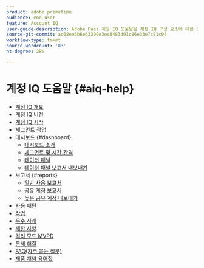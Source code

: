 ```yaml
---
product: adobe primetime
audience: end-user
feature: Account IQ
user-guide-description: Adobe Pass 계정 IQ 도움말은 계정 IQ 구성 요소에 대한 정보를 제공하고 다양한 구성 요소를 사용하기 위한 사용자 여정을 안내합니다.
source-git-commit: ac08ee6b6e63209e3ee8483d01c86e33e7c21c04
workflow-type: tm+mt
source-wordcount: '83'
ht-degree: 28%

---
```


# 계정 IQ 도움말 {#aiq-help}

+ [계정 IQ 개요](/help/accountiq/home.md)
+ [계정 IQ 버전](/help/accountiq/versions-aiq.md)
+ [계정 IQ 시작](/help/accountiq/get-started.md)
+ [세그먼트 작업](/help/accountiq/work-with-segments.md)
+ 대시보드 {#dashboard}
   + [대시보드 소개](/help/accountiq/introduction-dashboard.md)
   + [세그먼트 및 시간 간격](/help/accountiq/segments-timeinterval.md)
   + [데이터 패널](/help/accountiq/data-panels.md)
   + [데이터 패널 보고서 내보내기](/help/accountiq/export-reports.md)
+ 보고서 {#reports}
   + [일반 사용 보고서](/help/accountiq/general-usage-reports.md)
   + [공유 계정 보고서](/help/accountiq/shared-acc-reports.md)
   + [높은 공유 계정 내보내기](/help/accountiq/export-acc-information.md)
+ [사용 패턴](/help/accountiq/usage-patterns.md)
+ [작업](/help/accountiq/operations.md)
+ [우수 사례](/help/accountiq/best-practices.md)
+ [제한 사항](/help/accountiq/limitations.md)
+ [격리 모드 MVPD](/help/accountiq/isolation-mode.md)
+ [문제 해결](/help/accountiq/troubleshoot.md)
+ [FAQ(자주 묻는 질문)](/help/accountiq/faq.md)
+ [제품 개념 용어집](/help/accountiq/product-concepts.md)
